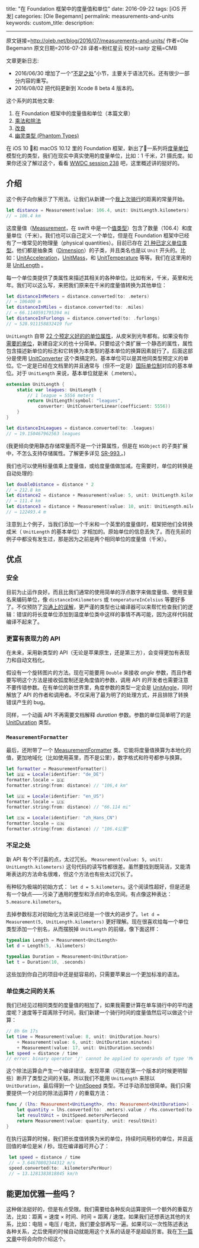 title: "在 Foundation 框架中的度量值和单位"
date: 2016-09-22
tags: [iOS 开发]
categories: [Ole Begemann]
permalink: measurements-and-units
keywords: 
custom_title: 
description: 

---
原文链接=http://oleb.net/blog/2016/07/measurements-and-units/
作者=Ole Begemann
原文日期=2016-07-28
译者=粉红星云
校对=saitjr
定稿=CMB

<!--此处开始正文-->

文章更新日志:

- 2016/06/30 增加了一个“[不足之处](https://oleb.net/blog/2016/07/measurements-and-units/#what-i-dont-like)”小节，主要关于语法冗长。还有很少一部分内容的重写。
- 2016/08/02 把代码更新到 Xcode 8 beta 4 版本的。

这个系列的其他文章:

1. 在 Foundation 框架中的度量值和单位（本篇文章）
2. [乘法和除法](https://oleb.net/blog/2016/07/unitproduct/)
3. [改良](https://oleb.net/blog/2016/07/unitsquare/)
4. [幽灵类型 (Phantom Types) ](https://oleb.net/blog/2016/08/measurements-and-units-with-phantom-types/)

在 iOS 10 和 macOS 10.12 里的 Foundation 框架，新出了一系列将[度量单位](https://en.wikipedia.org/wiki/Units_of_measurement)模型化的类型，我们在现实中真实使用的度量单位，比如：1 千米，21 摄氏度。如果你还没了解过这个，看看 [WWDC session 238](https://developer.apple.com/videos/play/wwdc2016/238/) 吧，这里概述讲的挺好的。

<!-- more -->

## 介绍

这个例子向你展示了下用法。让我们从新建一个[我上次骑行](http://www.gpsies.com/map.do?fileId=jlrraxtktaxippup)的距离的常量开始。

```swift
let distance = Measurement(value: 106.4, unit: UnitLength.kilometers)
// → 106.4 km
```

这度量值（[Measurement](https://developer.apple.com/reference/foundation/nsmeasurement)，在 swift 中是一个[值类型](https://developer.apple.com/swift/blog/?id=10)）包含了数量（106.4）和度量单位（千米）。我们也可以自己定义一个单位，但是在 Foundation 框架中已经有了一堆常见的物理量（physical quantities）。目前已存在 [21 种已定义单位类型](https://developer.apple.com/reference/foundation/nsdimension)。他们都是抽象类（[Dimension](https://developer.apple.com/reference/foundation/nsdimension)）的子类，并且类名也是以 `Unit` 开头的。比如：[UnitAcceleration](https://developer.apple.com/reference/foundation/nsunitacceleration)，[UnitMass](https://developer.apple.com/reference/foundation/nsunitmass)，和 [UnitTemperature](https://developer.apple.com/reference/foundation/nsunittemperature) 等等。我们在这里用的是 [UnitLength](https://developer.apple.com/reference/foundation/nsunitlength) 。

每一个单位类提供了类属性来描述其相关的各种单位。比如有米，千米，英里和光年。我们可以这么写，来把我们原来在千米的度量值转换为其他单位：

```swift
let distanceInMeters = distance.converted(to: .meters)
// → 106400 m
let distanceInMiles = distance.converted(to: .miles)
// → 66.1140591795394 mi
let distanceInFurlongs = distance.converted(to: .furlongs)
// → 528.911158832419 fur
```

`UnitLength` 自带 [22 个预定义好的的单位属性](https://developer.apple.com/reference/foundation/nsunitlength)，从皮米到光年都有。如果没有你[需要的单位](https://www.youtube.com/watch?v=r7x-RGfd0Yk)，新建自定义的也十分简单。只要给这个类扩展一个静态的属性，属性包含描述新单位的标志和它转换为本类型的基本单位的换算因素就行了。后面这部分是使用 [UnitConverter](https://developer.apple.com/reference/foundation/unitconverter) 这个类搞定的。基本单位可以是其他同类型预定义的单位。它一定是已经在文档里的并且通常与（但不一定是）[国际单位制](https://en.wikipedia.org/wiki/International_System_of_Units)对应的基本单位。对于 `UnitLength` 来说，基本单位就是米（.meters）。

```swift
extension UnitLength {
    static var leagues: UnitLength {
        // 1 league = 5556 meters
        return UnitLength(symbol: "leagues", 
            converter: UnitConverterLinear(coefficient: 5556))
    }
}

let distanceInLeagues = distance.converted(to: .leagues)
// → 19.150467962563 leagues
```

(我更倾向使用静态存储常量而不是一个计算属性，但是在 `NSObject` 的子类扩展中，不怎么支持存储属性。了解更多详见 [ SR-993 ](https://bugs.swift.org/browse/SR-993) 。)


我们也可以使用标量值乘上度量值，或给度量值做加减。在需要时，单位的转换是自动处理的:

```swift
let doubleDistance = distance * 2
// → 212.8 km
let distance2 = distance + Measurement(value: 5, unit: UnitLength.kilometers)
// → 111.4 km
let distance3 = distance + Measurement(value: 10, unit: UnitLength.miles)
// → 122493.4 m
```

注意到上个例子，当我们添加一个千米和一个英里的度量值时，框架把他们全转换成米（ `UnitLength` 的基本单位）才相加的。原始单位的信息丢失了。而在先前的例子中都没有发生过，那是因为之前是两个相同单位的度量值（千米）。


## 优点

### 安全

目前为止运作良好。而且比我们通常的使用简单的浮点数字来做度量值、使用变量名来编码单位，像 `distanceInKilometers` 或 `temperatureInCelsius` 等要好多了。不仅预防了[沟通上的误解](https://www.wired.com/2010/11/1110mars-climate-observer-report/)，更严谨的类型也让编译器可以来帮忙检查我们的逻辑：错误的将长度单位添加到温度单位类中这样的事情不再可能，因为这样代码就编译不起来了。

### 更富有表现力的 API

在未来，采用新类型的 API（无论是苹果原生，还是第三方），会变得更加有表现力和自动文档化。

假设有一个旋转图片的方法。现在可能要用 `Double` 来接收 *angle* 参数，而且作者要写明这个方法是接收弧度制还是角度值的参数，调用 API 的开发者也需要注意不要传错参数。在有单位的新世界里，角度参数的类型一定会是 [UnitAngle](https://developer.apple.com/reference/foundation/nsunitangle)，同时解放了 API 的作者和调用者。不仅采用了最为明了的处理方式，并且排除了转换错误产生的 bug。

同样，一个动画 API 不再需要文档解释 *duration* 参数。参数的单位简单明了的是 [UnitDuration](https://developer.apple.com/reference/foundation/nsunitduration) 类型。

### `MeasurementFormatter`

最后，还附带了一个 [MeasurementFormatter](https://developer.apple.com/reference/foundation/nsmeasurementformatter) 类。它能将度量值换算为本地化的值，更加地域化（比如使用英里，而不是公里），数字格式和符号都参与换算。

```swift
let formatter = MeasurementFormatter()
let 🇩🇪 = Locale(identifier: "de_DE")
formatter.locale = 🇩🇪
formatter.string(from: distance) // "106,4 km"

let 🇺🇸 = Locale(identifier: "en_US")
formatter.locale = 🇺🇸
formatter.string(from: distance) // "66.114 mi"

let 🇨🇳 = Locale(identifier: "zh_Hans_CN")
formatter.locale = 🇨🇳
formatter.string(from: distance) // "106.4公里"
```

### 不足之处

新 API 有个不讨喜的点，太过冗长。 `Measurement(value: 5, unit: UnitLength.kilometers)` 这句代码的读写性都很差。虽然要找到既简洁，又能清晰表达的方法命名很难，但这个方法也有些太过冗长了。

有种较为极端的初始方式： `let d = 5.kilometers`。这个阅读性超好，但是还是有一个缺点——污染了通用的整型和浮点的命名空间。有点像这种表达：`5.measure.kilometers`。

去掉参数标志对初始化方法来说已经是一个很大的进步了。`let d = Measurement(5, UnitLength.kilometers)` 更好理解。现在很喜欢给每一个单位类型添加一个别名，从而摆脱掉 `UnitLength` 的前缀，像下面这样：

```swift
typealias Length = Measurement<UnitLength>
let d = Length(5, .kilometers)

typealias Duration = Measurement<UnitDuration>
let t = Duration(10, .seconds)
```

这些加到你自己的项目中还是挺容易的，只需要苹果出一个更加标准的语法。

### 单位类之间的关系

我们已经见过相同类型的度量值的相加了，如果我需要计算在单车骑行中的平均速度呢？速度等于距离除于时间，我们新建一个骑行时间的度量值然后可以做这个计算：

```swift
// 8h 6m 17s
let time = Measurement(value: 8, unit: UnitDuration.hours)
    + Measurement(value: 6, unit: UnitDuration.minutes)
    + Measurement(value: 17, unit: UnitDuration.seconds)
let speed = distance / time
// error: binary operator '/' cannot be applied to operands of type 'Measurement<UnitLength>' and 'Measurement<UnitDuration>'
```

这个除法运算会产生一个编译错误。发现苹果（可能在第一个版本的时候更明智些）断开了类型之间的关联。所以我们不能用 `UnitLength` 来除以 `UnitDuration`，最后得到一个 [UnitSpeed](https://developer.apple.com/reference/foundation/nsunitspeed) 类型。不过手动添加很简单。我们只需要提供一个对应的除法运算符 `/` 的重载方法：

```swift
func / (lhs: Measurement<UnitLength>, rhs: Measurement<UnitDuration>) -> Measurement<UnitSpeed> {
    let quantity = lhs.converted(to: .meters).value / rhs.converted(to: .seconds).value
    let resultUnit = UnitSpeed.metersPerSecond
    return Measurement(value: quantity, unit: resultUnit)
}
```

在执行运算的时候，我们把长度值转换为米的单位，持续时间用秒的单位，并且返回值的单位是米 / 秒。现在编译器可开心了：

```swift
 let speed = distance / time
 // → 3.64670802344312 m/s
 speed.converted(to: .kilometersPerHour)
 // → 13.1281383818845 km/h
```

## 能更加优雅一些吗？

这种做法挺好的，但是有点受限。我们需要给各种反向运算提供一个额外的重载方法，比如：距离 = 速度 × 时间、时间 = 距离 / 速度。如果我们还想表达其他的关系，比如：电阻 = 电压 / 电流，我们要全部再写一遍。如果可以一次性陈述表达各种关系，之后使用的时候自动就能用这个关系的话是不是超级厉害。我在[下一篇文章](https://oleb.net/blog/2016/07/unitproduct/)中将会向你介绍这个。
